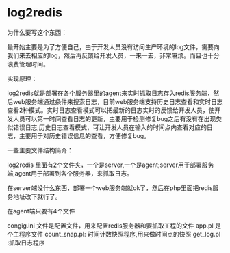 # log2redis
  为什么要写这个东西：

最开始主要是为了方便自己，由于开发人员没有访问生产环境的log文件，需要向我们来去相应的log，然后再反馈给开发人员，一来一去，非常麻烦。而且也十分浪费管理时间。

实现原理：

log2redis就是部署在各个服务器里的agent来实时抓取日志存入redis服务端，然后web服务端通过条件来搜索日志，目前web服务端支持历史日志查看和实时日志查看2种模式。实时日志查看模式可以把最新的日志实时的反馈给开发人员，使开发人员可以第一时间查看日志的更新，主要用于检测修复bug之后有没有在出现类似错误日志;历史日志查看模式，可让开发人员在输入的时间点内查看对应的日志，主要用于对历史错误信息的查看，方便修复bug。

一些主要文件结构简介：

log2redis 里面有2个文件夹，一个是server,一个是agent;server用于部署服务端,agent用于部署到各个服务器，来抓取日志。

在server端没什么东西，部署一个web服务端就ok了，然后在php里面把redis服务地址改下就行了。

在agent端只要有4个文件

congig.ini 文件是配置文件，用来配置redis服务器和要抓取工程的文件
app.pl 是个主程序文件
count_snap.pl: 时间计数快照程序,用来做时间点的快照
get_log.pl :抓取日志程序
